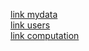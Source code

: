[link mydata](https://fwa67nomula.herokuapp.com/mydata/)<br>
[link users](https://fwa67nomula.herokuapp.com/users/)<br>
[link computation](https://fwa67nomula.herokuapp.com/computation/)<br>